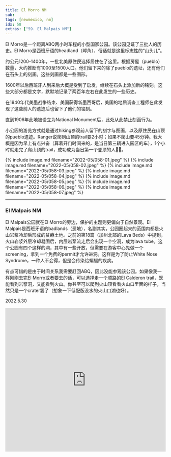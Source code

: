 ```yaml
---
title: El Morro NM
sub: 
tags: [newmexico, nm]
idx: 58
extras: ["59. El Malpais NM"]
---
```


El Morro是一个距离ABQ两小时车程的小型国家公园。该公园见证了三批人的历史。El Morro是西班牙语的headland（岬角），俗话就是这里标志性的“山头儿”。

约公元1200-1400年，一批北美原住民选择居住在了这里。根据房屋（pueblo）数量，大约推断有1000至1500人口。他们留下来的除了pueblo的遗址，还有他们在石头上的刻画。这些刻画都是一些图形。

1600年以后西班牙人到来后大概是受到了启发，继续在石头上添加新的铭刻。这些大部分都是文字，默默地记录了两百年左右在此发生的一些历史。

在1840年代美墨战争结束、美国获得新墨西哥后，美国的地质调查工程师在此发现了这些前人的遗迹后也留下了他们的铭刻。

直到1906年此地被设立为National Monument后，此处从此禁止刻画行为。

小公园的游览方式就是通过hiking参观前人留下的刻字与图画，以及原住民在山顶的pueblo遗迹。Ranger说爬到山顶的trail要2小时；如果不爬山要45分钟。我大概是因为早上有点兴奋（算着开门时间来的，是当日第三辆进入园区的车），1个小时就走完了爬山顶的trail，成功成为当日第一个登顶的人✌🏻。

{% include image.md filename="2022-05/058-01.jpeg" %}
{% include image.md filename="2022-05/058-02.jpeg" %}
{% include image.md filename="2022-05/058-03.jpeg" %}
{% include image.md filename="2022-05/058-04.jpeg" %}
{% include image.md filename="2022-05/058-05.jpeg" %}
{% include image.md filename="2022-05/058-06.jpeg" %}
{% include image.md filename="2022-05/058-07.jpeg" %}

---

### El Malpais NM

El Malpais公园就在El Morro的旁边，保护的主题则更偏向于自然景观。El Malpais是西班牙语的badlands（恶地），名副其实，公园圈起来的范围内都是火山岩浆冷却后形成的贫瘠土地。之前的第18篇（加州北部的Lava Beds）中提到，火山岩浆外层冷却凝固后，内层岩浆流走后会出现一个空洞，成为lava tube。这个公园有四个这样的洞，其中有一些开放，但需要在游客中心先做一个screening，拿到一个免费的permit才允许进洞。这样是为了防止White Nose Syndrome，一种人不会得，但是会传染给蝙蝠的疾病。

有点可惜的是由于时间关系我需要赶回ABQ，因此没能参观该公园。如果像我一样刚刚去完El Morro或者要去的话，可以选择走一个顺路的El Calderon trail，既能看到岩浆洞，又能看到火山。你甚至可以爬到火山顶看看火山口里面的样子，当然只是一个crater罢了（想象一下低配版没水的火山口湖也好）。

2022.5.30

<iframe src="https://www.google.com/maps/embed?pb=!1m14!1m8!1m3!1d1672539.8025711423!2d-108.3440556!3d35.039752!3m2!1i1024!2i768!4f13.1!3m3!1m2!1s0x87246612f2207dd3%3A0xad3ac144c60b50d8!2sEl%20Morro%20National%20Monument!5e0!3m2!1sen!2sus!4v1657259451957!5m2!1sen!2sus" width="100%" height="450" style="border:0;" allowfullscreen="" loading="lazy" referrerpolicy="no-referrer-when-downgrade"></iframe>
